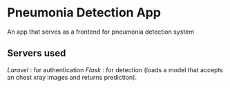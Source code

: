 # Pneumonia Detection App
An app that serves as a frontend for pneumonia detection system

## Servers used
*Laravel* : for authentication
*Flask* : for detection (loads a model that accepts an chest xray images and returns prediction).

